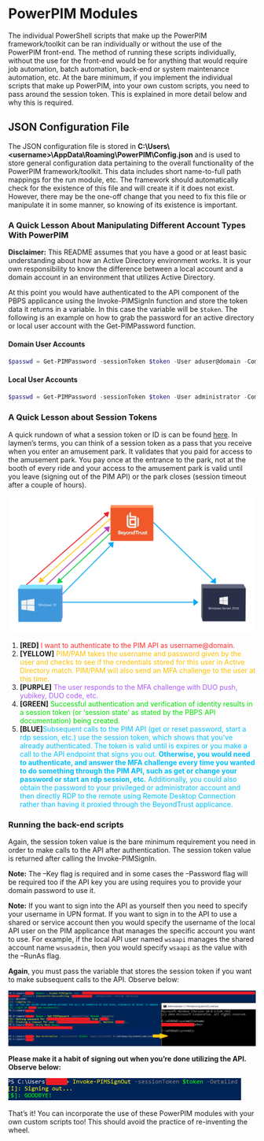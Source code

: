 # PowerPIM Modules

The individual PowerShell scripts that make up the PowerPIM framework/toolkit can be ran individually or without the use of the PowerPIM front-end. The method of running these scripts individually, without the use for the front-end would be for anything that would require job automation, batch automation, back-end or system maintenance automation, etc. At the bare minimum, if you implement the individual scripts that make up PowerPIM, into your own custom scripts, you need to pass around the session token. This is explained in more detail below and why this is required.

## JSON Configuration File

The JSON configuration file is stored in **C:\Users\\<username\>\AppData\Roaming\PowerPIM\\Config.json** and is used to store general configuration data pertaining to the overall functionality of the PowerPIM framework/toolkit. This data includes short name-to-full path mappings for the run module, etc. The framework should automatically check for the existence of this file and will create it if it does not exist. However, there may be the one-off change that you need to fix this file or manipulate it in some manner, so knowing of its existence is important.

### A Quick Lesson About Manipulating Different Account Types With PowerPIM

**Disclaimer:** This README assumes that you have a good or at least basic understanding about how an Active Directory environment works. It is your own responsibility to know the difference between a local account and a domain account in an environment that utilizes Active Directory.

At this point you would have authenticated to the API component of the PBPS applicance using the Invoke-PIMSignIn function and store the token data it returns in a variable. In this case the variable will be `$token`. The following is an example on how to grab the password for an active directory or local user account with the Get-PIMPassword function.

#### Domain User Accounts

```powershell
$passwd = Get-PIMPassword -sessionToken $token -User aduser@domain -ComputerName hostname;
```

#### Local User Accounts

```powershell
$passwd = Get-PIMPassword -sessionToken $token -User administrator -ComputerName hostname;
```

### A Quick Lesson about Session Tokens

A quick rundown of what a session token or ID is can be found [here](https://en.wikipedia.org/wiki/Session_ID). In laymen’s terms, you can think of a session token as a pass that you receive when you enter an amusement park. It validates that you paid for access to the amusement park. You pay once at the entrance to the park, not at the booth of every ride and your access to the amusement park is valid until you leave (signing out of the PIM API) or the park closes (session timeout after a couple of hours).

![PIM Session Token Creation](btpbps_token_negotiation.png)

1. **[RED]**<span style="color:#FE2E2E"> I want to authenticate to the PIM API as username@domain. </span>
2. **[YELLOW]**<span style="color:#FFBF00"> PIM/PAM takes the username and password given by the user and checks to see if the credentials stored for this user in Active Directory match. PIM/PAM will also send an MFA challenge to the user at this time. </span>
3. **[PURPLE]**<span style="color:#AC58FA"> The user responds to the MFA challenge with DUO push, yubikey, DUO code, etc. </span>
4. **[GREEN]**<span style="color:#01DF01"> Successful authentication and verification of identity results in a session token (or ‘session state’ as stated by the PBPS API documentation) being created. </span>
5. **[BLUE]**<span style="color:#00BFFF">Subsequent calls to the PIM API (get or reset password, start a rdp session, etc.) use the session token, which shows that you’ve already authenticated. The token is valid until is expires or you make a call to the API endpoint that signs you out. **Otherwise, you would need to authenticate, and answer the MFA challenge every time you wanted to do something through the PIM API, such as get or change your password or start an rdp session, etc.** Additionally, you could also obtain the password to your privileged or administrator account and then directly RDP to the remote using Remote Desktop Connection rather than having it proxied through the BeyondTrust applicance.</span>

### Running the back-end scripts

Again, the session token value is the bare minimum requirement you need in order to make calls to the API after authentication. The session token value is returned after calling the Invoke-PIMSignIn.

**Note:** The –Key flag is required and in some cases the –Password flag will be required too if the API key you are using requires you to provide your domain password to use it.

**Note:** If you want to sign into the API as yourself then you need to specify your username in UPN format. If you want to sign in to the API to use a shared or service account then you would specify the username of the local API user on the PIM applicance that manages the specific account you want to use. For example, if the local API user named `wsaapi` manages the shared account name `wsusadmin`, then you would specify `wsaapi` as the value with the –RunAs flag.

**Again**, you must pass the variable that stores the session token if you want to make subsequent calls to the API. Observe below:

![SubsequentActions](be_calls.PNG)

**Please make it a habit of signing out when you’re done utilizing the API. Observe below:**

![PIMSignOut](be_signout.PNG)

That’s it! You can incorporate the use of these PowerPIM modules with your own custom scripts too! This should avoid the practice of re-inventing the wheel.
